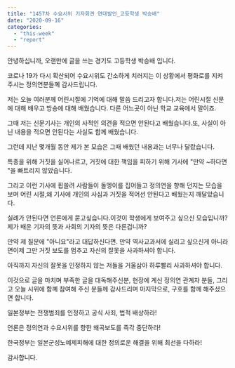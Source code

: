 ```yaml
---
title: "1457차 수요시위 기자회견 연대발언_고등학생 박승배"
date: "2020-09-16"
categories: 
  - "this-week"
  - "report"
---
```


안녕하십니까, 오랜만에 글을 쓰는 경기도 고등학생 박승배 입니다.

코로나 19가 다시 확산되어 수요시위도 간소하게 치러지는 이 상황에서 평화로를 지켜주시는 정의연분들꼐 감사드립니다.

저는 오늘 여러분께 어린시절에 기억에 대해 말씀 드리고자 합니다.저는 어린시절 신문에 대해 배우고 방송에 대해 배웠습니다. 다른 어느곳이 아닌 학교 교육에서 말이죠.

그때 저는 신문기사는 개인의 사적인 의견을 적으면 안된다고 배웠습니다.또, 사실이 아닌 내용을 적으면 안된다는 사실도 함께 배웠습니다.

그런데 지난 몇개월 동안 제가 본 모습은 그때 배웠던 내용과는 너무나 달랐습니다.

특종을 위해 거짓을 실어나르고, 거짓에 대한 책임을 피하기 위해 기사에 "만약 ~하다면 "을 빠트리지 않았습니다.

그리고 이런 기사에 휩쓸려 사람들이 돌멩이를 집어들고 정의연을 향해 던지는 모습을 보며 어린 시절,왜 기사에 개인의 사심과 거짓을 적어선 안된다고 배웠는지 깨달았습니다.

실례가 안된다면 언론에게 묻고싶습니다.이것이 학생에게 보여주고 싶으신 모습입니까? 제가 배운 기자의 뜻과 사회의 기자의 뜻은 다른겁니까?

만약 제 질문에 "아니요"라고 대답하신다면. 만약 역사교과서에 실리고 싶으신게 아니라면이제 그만 거짓 보도를 멈추고 자신의 잘못을 사과하셔야 합니다.

아직까지 자신의 잘못을 인정하지 않는 저들을 거울삼아 하루빨리 사과하셔야 합니다.

이것으로 글을 마치며 부족한 글을 대독해주신분, 현장에 계신 정의연 관계자 분들, 그리고 오늘 시위에 함꼐 참여해 주신 분들께 감사드리며 마지막으로, 구호를 함께 해주셨으면 합니다.​

일본정부는 전쟁범죄를 인정하고 공식 사죄, 법적 배상하라!

언론은 정의연과 수요시위를 향한 왜곡보도를 즉각 중단하라! ​

한국정부는 일본군성노예제피해에 대한 정의로운 해결을 위해 최선을 다하라! ​

감사합니다.
